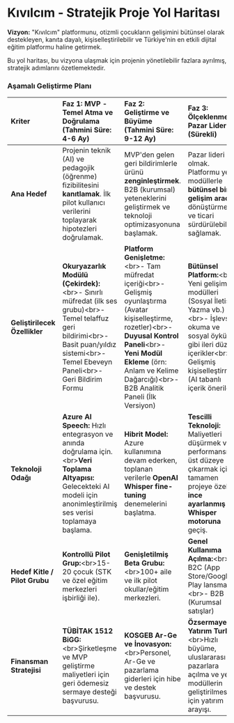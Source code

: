 # **Kıvılcım \- Stratejik Proje Yol Haritası**

**Vizyon:** "Kıvılcım" platformunu, otizmli çocukların gelişimini bütünsel olarak destekleyen, kanıta dayalı, kişiselleştirilebilir ve Türkiye'nin en etkili dijital eğitim platformu haline getirmek.

Bu yol haritası, bu vizyona ulaşmak için projenin yönetilebilir fazlara ayrılmış, stratejik adımlarını özetlemektedir.

### **Aşamalı Geliştirme Planı**

| Kriter | Faz 1: MVP \- Temel Atma ve Doğrulama (Tahmini Süre: 4-6 Ay) | Faz 2: Geliştirme ve Büyüme (Tahmini Süre: 9-12 Ay) | Faz 3: Ölçeklenme ve Pazar Liderliği (Sürekli) |
| :---- | :---- | :---- | :---- |
| **Ana Hedef** | Projenin teknik (AI) ve pedagojik (öğrenme) fizibilitesini **kanıtlamak**. İlk pilot kullanıcı verilerini toplayarak hipotezleri doğrulamak. | MVP'den gelen geri bildirimlerle ürünü **zenginleştirmek**. B2B (kurumsal) yeteneklerini geliştirmek ve teknoloji optimizasyonuna başlamak. | Pazar lideri olmak. Platformu yeni modüllerle **bütünsel bir gelişim aracına** dönüştürmek ve ticari sürdürülebilirliği sağlamak. |
| **Geliştirilecek Özellikler** | **Okuryazarlık Modülü (Çekirdek):**\<br\>- Sınırlı müfredat (ilk ses grubu)\<br\>- Temel telaffuz geri bildirimi\<br\>- Basit puan/yıldız sistemi\<br\>- Temel Ebeveyn Paneli\<br\>- Geri Bildirim Formu | **Platform Genişletme:**\<br\>- Tam müfredat içeriği\<br\>- Gelişmiş oyunlaştırma (Avatar kişiselleştirme, rozetler)\<br\>- **Duyusal Kontrol Paneli**\<br\>- **Yeni Modül Ekleme** (örn: Anlam ve Kelime Dağarcığı)\<br\>- B2B Analitik Paneli (İlk Versiyon) | **Bütünsel Platform:**\<br\>- Yeni gelişim modülleri (Sosyal İletişim, Yazma vb.)\<br\>- İşlevsel okuma ve sosyal öyküler gibi ileri düzey içerikler\<br\>- Gelişmiş kişiselleştirme (AI tabanlı içerik önerileri) |
| **Teknoloji Odağı** | **Azure AI Speech:** Hızlı entegrasyon ve anında doğrulama için.\<br\>**Veri Toplama Altyapısı:** Gelecekteki AI modeli için anonimleştirilmiş ses verisi toplamaya başlama. | **Hibrit Model:** Azure kullanımına devam ederken, toplanan verilerle **OpenAI Whisper fine-tuning** denemelerini başlatma. | **Tescilli Teknoloji:** Maliyetleri düşürmek ve performansı en üst düzeye çıkarmak için tamamen projeye özel **ince ayarlanmış Whisper motoruna** geçiş. |
| **Hedef Kitle / Pilot Grubu** | **Kontrollü Pilot Grup:**\<br\>15-20 çocuk (STK ve özel eğitim merkezleri işbirliği ile). | **Genişletilmiş Beta Grubu:**\<br\>100+ aile ve ilk pilot okullar/eğitim merkezleri. | **Genel Kullanıma Açılma:**\<br\>- B2C (App Store/Google Play lansmanı)\<br\>- B2B (Kurumsal satışlar) |
| **Finansman Stratejisi** | **TÜBİTAK 1512 BiGG:**\<br\>Şirketleşme ve MVP geliştirme maliyetleri için geri ödemesiz sermaye desteği başvurusu. | **KOSGEB Ar-Ge ve İnovasyon:**\<br\>Personel, Ar-Ge ve pazarlama giderleri için hibe ve destek başvurusu. | **Özsermaye / Yatırım Turları:**\<br\>Hızlı büyüme, uluslararası pazarlara açılma ve yeni modüllerin geliştirilmesi için yatırım arayışı. |

